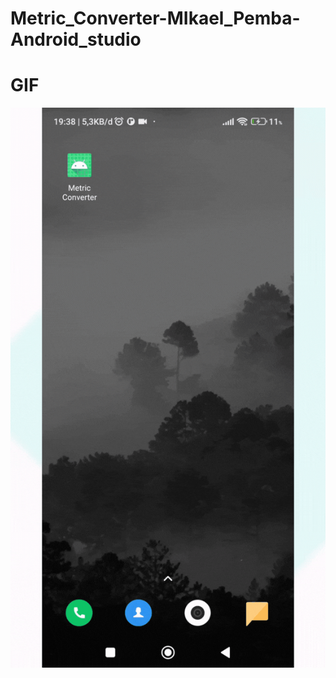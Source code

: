 # Metric_Converter-MIkael_Pemba-Android_studio

# GIF
![](https://github.com/Kaelp7/Metric_Converter-MIkael_Pemba-Android_studio/blob/main/metric_converter-Mikael_Pemba-Android_Studio.gif)
